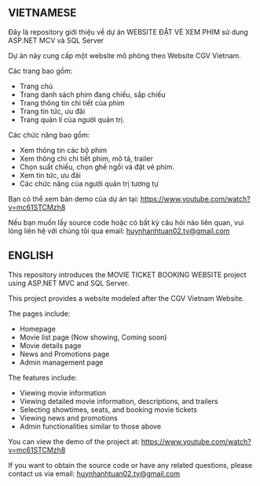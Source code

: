 VIETNAMESE
----------
Đây là repository giới thiệu về dự án WEBSITE ĐẶT VÉ XEM PHIM sử dung ASP.NET MCV và SQL Server

Dự án này cung cấp một website mô phỏng theo Website CGV Vietnam. 

Các trang bao gồm: 
 - Trang chủ
 - Trang danh sách phim đang chiếu, sắp chiếu
 - Trang thông tin chi tiết của phim
 - Trang tin tức, ưu đãi
 - Trang quản lí của người quản trị.

Các chức năng bao gồm: 
 - Xem thông tin các bộ phim
 - Xem thông chi chi tiết phim, mô tả, trailer
 - Chọn suất chiếu, chọn ghế ngồi và đặt vé phim.
 - Xem tin tức, ưu đãi
 - Các chức năng của người quản trị tương tự

Bạn có thể xem bản demo của dự án tại: https://www.youtube.com/watch?v=mc61STCMzh8

Nếu bạn muốn lấy source code hoặc có bất kỳ câu hỏi nào liên quan, vui lòng liên hệ với chúng tôi qua email: huynhanhtuan02.tv@gmail.com

ENGLISH 
-------
This repository introduces the MOVIE TICKET BOOKING WEBSITE project using ASP.NET MVC and SQL Server.

This project provides a website modeled after the CGV Vietnam Website.

The pages include:
 - Homepage
 - Movie list page (Now showing, Coming soon)
 - Movie details page
 - News and Promotions page
 - Admin management page

The features include:
 - Viewing movie information
 - Viewing detailed movie information, descriptions, and trailers
 - Selecting showtimes, seats, and booking movie tickets
 - Viewing news and promotions
 - Admin functionalities similar to those above

You can view the demo of the project at: https://www.youtube.com/watch?v=mc61STCMzh8

If you want to obtain the source code or have any related questions, please contact us via email: huynhanhtuan02.tv@gmail.com

